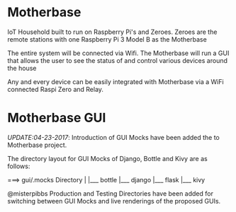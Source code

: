 # Motherbase
IoT Household built to run on Raspberry Pi's and Zeroes. Zeroes are the remote stations with one Raspberry Pi 3 Model B as the Motherbase

The entire system will be connected via Wifi. The Motherbase will run a GUI that allows the user to see the status of and control various devices around the house

Any and every device can be easily integrated with Motherbase via a WiFi connected Raspi Zero and Relay.

# Motherbase GUI

*UPDATE:04-23-2017*: Introduction of GUI Mocks have been added the to Motherbase project.

The directory layout for GUI Mocks of Django, Bottle and Kivy are as follows:

===>  gui/.mocks Directory
          |
          |___  bottle
          |___  django
          |___  flask
          |___  kivy

@misterpibbs Production and Testing Directories have been added for switching between GUI Mocks and live renderings of the proposed GUIs.
